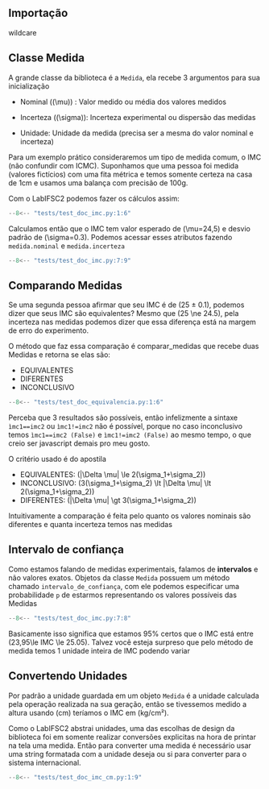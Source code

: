 ## Importação
wildcare


## Classe Medida
A grande classe da biblioteca é a `Medida`, ela recebe 3 argumentos para sua inicialização

- Nominal (\(\mu\)) : Valor medido ou média dos valores medidos 

- Incerteza (\(\sigma\)): Incerteza experimental ou dispersão das medidas 

- Unidade: Unidade da medida (precisa ser a mesma do valor nominal e incerteza)

Para um exemplo prático consideraremos um tipo de medida comum, o IMC (não confundir com ICMC). Suponhamos que uma pessoa foi medida (valores fictícios) com uma fita métrica e temos somente certeza na casa de 1cm e usamos uma balança com precisão de 100g. 

Com o LabIFSC2 podemos fazer os cálculos assim:

```py title="Cálculo de IMC"
--8<-- "tests/test_doc_imc.py:1:6"
```
Calculamos então que o IMC tem valor esperado de \(\mu=24,5\) e desvio padrão de \(\sigma=0.3\). Podemos acessar esses atributos fazendo `medida.nominal` e `medida.incerteza`
```py title="Acessando atributos Medida"
--8<-- "tests/test_doc_imc.py:7:9"
```

## Comparando Medidas
Se uma segunda pessoa afirmar que seu IMC é de (25 ± 0.1), podemos dizer que seus IMC são equivalentes? Mesmo que \(25 \ne 24.5\), pela incerteza nas medidas podemos dizer que essa diferença está na margem de erro do experimento. 

O método que faz essa comparação é comparar_medidas que recebe duas Medidas e retorna se elas são:

- EQUIVALENTES 
- DIFERENTES 
- INCONCLUSIVO 

```py title="Comparando IMC"
--8<-- "tests/test_doc_equivalencia.py:1:6"
```

Perceba que 3 resultados são possíveis, então infelizmente a sintaxe `ìmc1==imc2` ou `ìmc1!=imc2` não é possível, porque no caso inconclusivo temos `ìmc1==imc2 (False)` e `ìmc1!=imc2 (False)` ao mesmo tempo, o que creio ser javascript demais pro meu gosto. 

O critério usado é do apostila 

- EQUIVALENTES: \(|\Delta \mu| \le 2(\sigma_1+\sigma_2)\)
- INCONCLUSIVO: \(3(\sigma_1+\sigma_2) \lt |\Delta \mu| \lt 2(\sigma_1+\sigma_2)\)
- DIFERENTES: \(|\Delta \mu| \gt 3(\sigma_1+\sigma_2)\)

Intuitivamente a comparação é feita pelo quanto os valores nominais são diferentes e quanta incerteza temos nas medidas

## Intervalo de confiança
Como estamos falando de medidas experimentais, falamos de **intervalos** e não valores exatos. Objetos da classe `Medida` possuem um método chamado `intervalo_de_confiança`, com ele podemos 
especificar uma probabilidade `p` de estarmos representando os valores possíveis das Medidas

```py title="Intervalo de confiança IMC"
--8<-- "tests/test_doc_imc.py:7:8"
```
Basicamente isso significa que estamos 95% certos que o IMC está entre \(23,95\le IMC \le 25.05\). Talvez você esteja surpreso que pelo método de medida temos 1 unidade inteira de IMC podendo variar

## Convertendo Unidades
Por padrão a unidade guardada em um objeto `Medida` é a unidade calculada pela operação realizada na sua geração, então se tivessemos medido a altura usando \(cm\) teríamos o IMC em \(kg/cm²\).

Como o LabIFSC2 abstrai unidades, uma das escolhas de design da biblioteca foi em somente realizar conversões explicitas na hora de printar na tela uma medida. Então para converter uma medida é necessário usar uma string formatada com a unidade deseja ou si para converter para o sistema internacional.

```py title="Conversão de unidades Medida"
--8<-- "tests/test_doc_imc_cm.py:1:9"
```


